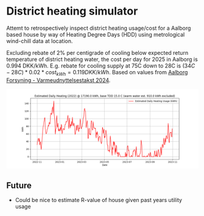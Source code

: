 # District heating simulator
Attemt to retrospectively inspect district heating usage/cost for a Aalborg based house by way of Heating Degree Days (HDD) using metrological wind-chill data at location.

Excluding rebate of 2% per centigrade of cooling below expected return temperature of district heating water, the cost per day for 2025 in Aalborg is 0.994 DKK/kWh.
E.g. rebate for cooling supply at 75C down to 28C is $(34C-28C)*0.02*cost_{kWh}=0.119 DKK/kWh$. Based on values from [Aalborg Forsyning - Varmeudnyttelsestakst 2024](https://www.aalborgforsyning.dk/media/wusbcmtr/aalborg-varme-leveringsbestemmelser-tillaeg-til-bilag-2-varmeudnyttelsestakst-1-juli-2024-endeligversion-16042024-1.pdf). 

![example figure](example.png)


## Future
- Could be nice to estimate R-value of house given past years utility usage
